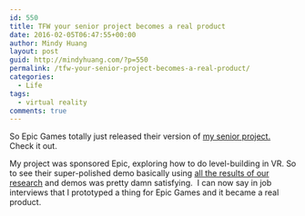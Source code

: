 ```yaml
---
id: 550
title: TFW your senior project becomes a real product
date: 2016-02-05T06:47:55+00:00
author: Mindy Huang
layout: post
guid: http://mindyhuang.com/?p=550
permalink: /tfw-your-senior-project-becomes-a-real-product/
categories:
  - Life
tags:
  - virtual reality
comments: true
---
```

So Epic Games totally just released their version of [my senior project.](http://mindyhuang.com/unrealvr/#more-493) Check it out.



My project was sponsored Epic, exploring how to do level-building in VR. So to see their super-polished demo basically using [all the results of our research](https://unrealvr.wordpress.com/2016/02/04/you-know-youve-made-it-when/) and demos was pretty damn satisfying.  I can now say in job interviews that I prototyped a thing for Epic Games and it became a real product.